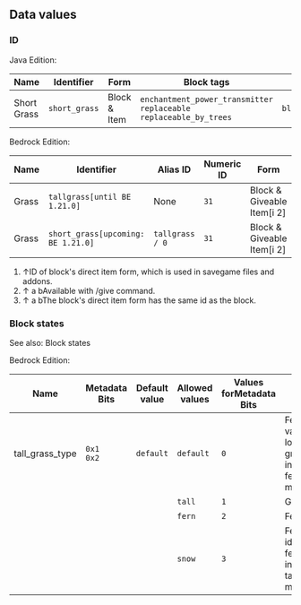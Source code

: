 ## Data values
### ID
Java Edition:

| Name        | Identifier    | Form         | Block tags                                                                   | Translation key               |
|-------------|---------------|--------------|------------------------------------------------------------------------------|-------------------------------|
| Short Grass | `short_grass` | Block & Item | `enchantment_power_transmitter`<br/>`replaceable`<br/>`replaceable_by_trees` | `block.minecraft.short_grass` |

Bedrock Edition:

| Name  | Identifier                          | Alias ID        | Numeric ID | Form                       | Item ID[i 1]   | Translation key             |
|-------|-------------------------------------|-----------------|------------|----------------------------|----------------|-----------------------------|
| Grass | `tallgrass‌[until BE 1.21.0]`       | None            | `31`       | Block & Giveable Item[i 2] | Identical[i 3] | `tile.tallgrass.grass.name` |
| Grass | `short_grass‌[upcoming: BE 1.21.0]` | `tallgrass / 0` | `31`       | Block & Giveable Item[i 2] | Identical[i 3] | `tile.tallgrass.grass.name` |

1. ↑ID of block's direct item form, which is used in savegame files and addons.
2. ↑ a bAvailable with /give command.
3. ↑ a bThe block's direct item form has the same id as the block.

### Block states
See also: Block states

Bedrock Edition:

| Name            | Metadata Bits   | Default value | Allowed values | Values forMetadata Bits | Description                                                                                         |
|-----------------|-----------------|---------------|----------------|-------------------------|-----------------------------------------------------------------------------------------------------|
| tall_grass_type | `0x1`<br/>`0x2` | `default`     | `default`      | `0`                     | Fern(Unused variant which looks identical to grass, but turns into alarge fernwhenbone mealis used) |
|                 |                 |               | `tall`         | `1`                     | Grass                                                                                               |
|                 |                 |               | `fern`         | `2`                     | Fern                                                                                                |
|                 |                 |               | `snow`         | `3`                     | Fern (looks identical to actual fern, but turns intodouble tallgrasswhenbone mealis used)           |


